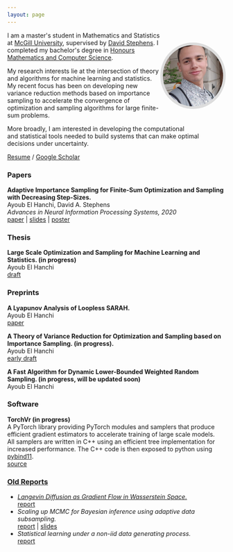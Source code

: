 ```yaml
---
layout: page
---
```

<img style="float: right;
    margin-top: 25px;
    margin-bottom: 35px;
    max-width: 30%;
    border: 6px solid #ddd;
    border-radius: 50%;
    box-sizing: border-box;"
    src="files/picture_1.jpg">

I am a master's student in Mathematics and Statistics at
[McGill University](https://www.mcgill.ca/),
supervised by [David Stephens](http://www.math.mcgill.ca/dstephens/).
I completed my bachelor's degree in
[Honours Mathematics and Computer Science](https://www.mcgill.ca/mathstat/undergraduate/programs/b-sc/joint-honours-mathematics-and-computer-science-b-sc).


My research interests lie at the intersection of theory and algorithms
for machine learning and statistics. My recent focus
has been on developing new variance reduction methods 
based on importance sampling to accelerate the convergence
of optimization and sampling algorithms for large finite-sum problems.

More broadly, I am interested in developing the computational  
and statistical tools needed to build systems that can make optimal  
decisions under uncertainty.

[Resume](files/resume.pdf) / [Google Scholar](https://scholar.google.com/citations?user=5ZzcGmgAAAAJ&hl=en&oi=ao)


### Papers ###
**Adaptive Importance Sampling for Finite-Sum
Optimization and Sampling with Decreasing Step-Sizes.**  
Ayoub El Hanchi, David A. Stephens  
*Advances in Neural Information Processing Systems, 2020*  
<a href="files/paper_1.pdf">paper</a> | [slides](files/presentation_1.pdf) | [poster](files/poster_1.pdf)

### Thesis ###
**Large Scale Optimization and Sampling for Machine Learning and Statistics. (in progress)**  
Ayoub El Hanchi  
[draft](files/thesis_1.pdf)

### Preprints ###
**A Lyapunov Analysis of Loopless SARAH.**  
Ayoub El Hanchi  
[paper](files/paper_2.pdf)

**A Theory of Variance Reduction for Optimization and Sampling based on Importance Sampling. (in progress).**  
Ayoub El Hanchi  
[early draft](files/paper_3.pdf)

**A Fast Algorithm for Dynamic Lower-Bounded Weighted Random Sampling. (in progress, will be updated soon)**  
Ayoub El Hanchi  

### Software ###
**TorchVr (in progress)**  
A PyTorch library providing PyTorch modules and samplers that produce efficient gradient estimators to accelerate training of large scale models.  
All samplers are written in C++ using an efficient tree implementation for increased performance.
The C++ code is then exposed to python
using [pybind11](https://github.com/pybind/pybind11).  
<a href="files/code_1.zip">source

### Old Reports  ###
+ *Langevin Diffusion as Gradient Flow in Wasserstein Space.*  
<a href="files/report_4.pdf">report</a>
+ *Scaling up MCMC for Bayesian inference using adaptive data subsampling.*  
<a href="files/report_3.pdf">report</a> \|
<a href="files/presentation_4.pdf">slides</a>
+ *Statistical learning under a non-iid data generating process.*  
<a href="files/report_2.pdf">report</a>
